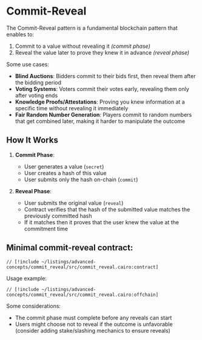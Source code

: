# Commit-Reveal

The Commit-Reveal pattern is a fundamental blockchain pattern that enables to:
1. Commit to a value without revealing it *(commit phase)*
2. Reveal the value later to prove they knew it in advance *(reveal phase)*

Some use cases:
- **Blind Auctions**: Bidders commit to their bids first, then reveal them after the bidding period
- **Voting Systems**: Voters commit their votes early, revealing them only after voting ends
- **Knowledge Proofs/Attestations**: Proving you knew information at a specific time without revealing it immediately
- **Fair Random Number Generation**: Players commit to random numbers that get combined later, making it harder to manipulate the outcome

## How It Works

1. **Commit Phase**:
   - User generates a value (`secret`)
   - User creates a hash of this value
   - User submits only the hash on-chain (`commit`)

2. **Reveal Phase**:
   - User submits the original value (`reveal`)
   - Contract verifies that the hash of the submitted value matches the previously committed hash
   - If it matches then it proves that the user knew the value at the commitment time

## Minimal commit-reveal contract:

```cairo
// [!include ~/listings/advanced-concepts/commit_reveal/src/commit_reveal.cairo:contract]
```

Usage example:
```cairo
// [!include ~/listings/advanced-concepts/commit_reveal/src/commit_reveal.cairo:offchain]
```

Some considerations:
- The commit phase must complete before any reveals can start
- Users might choose not to reveal if the outcome is unfavorable (consider adding stake/slashing mechanics to ensure reveals)
